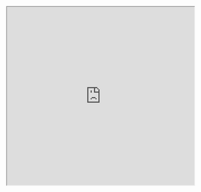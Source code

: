 <div>
    <iframe src="https://www.google.com/maps/d/embed?mid=1Ljhkc9kFR3FW9kCiRL8EW_9QyAV8bK7Y" width="100%" style="height: 480px"></iframe>
</div>